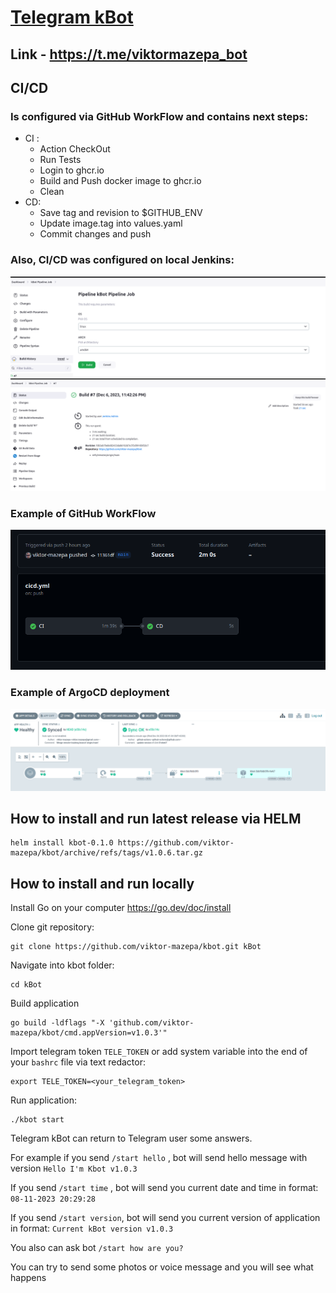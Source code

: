 # <a href="https://t.me/viktormazepa_bot">Telegram kBot</a>
## Link - <a href="https://t.me/viktormazepa_bot">https://t.me/viktormazepa_bot</a>
## CI/CD
### Is configured via GitHub WorkFlow and contains next steps:

* CI :
  + Action CheckOut
  + Run Tests
  + Login to ghcr.io 
  + Build and Push docker image to ghcr.io
  + Clean
* CD:
  + Save tag and revision to $GITHUB_ENV
  + Update image.tag into values.yaml 
  + Commit changes and push

### Also, CI/CD was configured on local Jenkins:
![img.png](img/img2.png)
![img.png](img/img3.png)


### Example of GitHub WorkFlow
![img.png](img/img.png)

### Example of ArgoCD deployment 
![img.png](img/img_1.png)

## How to install and run latest release via HELM
```
helm install kbot-0.1.0 https://github.com/viktor-mazepa/kbot/archive/refs/tags/v1.0.6.tar.gz 
```

## How to install and run locally
Install Go on your computer https://go.dev/doc/install 

Clone git repository:
```
git clone https://github.com/viktor-mazepa/kbot.git kBot
```
Navigate into kbot folder:
```
cd kBot
```
Build application
```
go build -ldflags "-X 'github.com/viktor-mazepa/kbot/cmd.appVersion=v1.0.3'"
```
Import telegram token ```TELE_TOKEN``` or add system variable into the end of your ```bashrc``` file via text redactor:
```
export TELE_TOKEN=<your_telegram_token>
```
Run application:
```
./kbot start
```

Telegram kBot can return to Telegram user some answers.

For example if you send ```/start hello``` , bot will send hello message with version ```Hello I'm Kbot v1.0.3```

If you send ```/start time``` , bot will send you current date and time in format: ```08-11-2023 20:29:28```

If you send ```/start version```, bot will send you current version of application in format: ```Current kBot version v1.0.3```

You also can ask bot ```/start how are you?```

You can try to send some photos or voice message and you will see what happens
